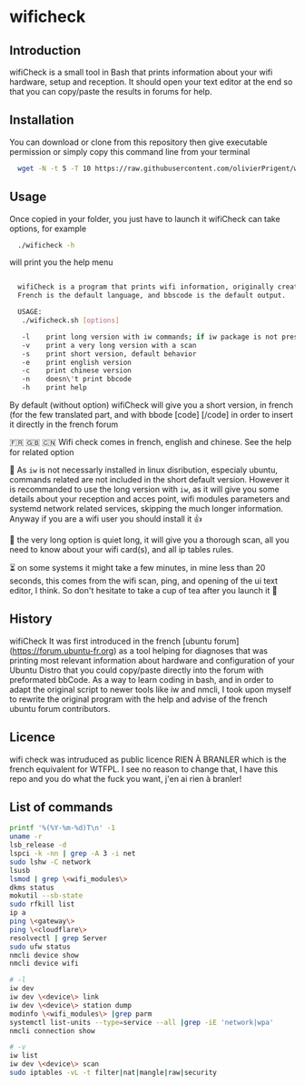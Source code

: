 # wificheck


## Introduction
wifiCheck is a small tool in Bash that prints information about your wifi hardware, setup and reception. It should open your text editor at the end so that you can copy/paste the results in forums for help.

## Installation

You can download or clone from this repository then give executable permission or simply copy this command line from your terminal

```bash
  wget -N -t 5 -T 10 https://raw.githubusercontent.com/olivierPrigent/wifiCheck/main/wificheck.sh && chmod 755 wificheck.sh && ./wificheck.sh -le
```

## Usage


Once copied in your folder, you just have to launch it
wifiCheck can take options, for example

```bash
  ./wificheck -h
```

will print you the help menu

```bash

  wifiCheck is a program that prints wifi information, originally created to help the French Ubuntu forum users to solve their wifi connection problems.
  French is the default language, and bbscode is the default output.

  USAGE:
   ./wificheck.sh [options]

   -l    print long version with iw commands; if iw package is not present, switch to short version
   -v    print a very long version with a scan
   -s    print short version, default behavior
   -e    print english version
   -c    print chinese version
   -n    doesn\'t print bbcode
   -h    print help

```


By default (without option) wifiCheck will give you a short version, in french (for the few translated part, and with bbode \[code\] \[/code\] in order to insert it directly in the french forum

:fr: :uk: :cn: Wifi check comes in french, english and chinese. See the help for related option

:file_folder: As `iw` is not necessarly installed in linux disribution, especialy ubuntu, commands related are not included in the short default version. However it is recommanded to use the long version with `iw`, as it will give you some details about your reception and acces point, wifi modules parameters and systemd network related services, skipping the much longer information. Anyway if you are a wifi user you should install it :+1:

:scroll: the very long option is quiet long, it will give you a thorough scan, all you need to know about your wifi card(s), and all ip tables rules.

:hourglass_flowing_sand: on some systems it might take a few minutes, in mine less than 20 seconds, this comes from the wifi scan, ping, and opening of the ui text editor, I think. So don't hesitate to take a cup of tea after you launch it :tea:





## History

wifiCheck It was first introduced in the french [ubuntu forum] (https://forum.ubuntu-fr.org) as a tool helping for diagnoses that was printing most relevant information about hardware and configuration of your Ubuntu Distro that you could copy/paste directly into the forum with preformated bbCode. As a way to learn coding in bash, and in order to adapt the original script to newer tools like iw and nmcli, I took upon myself to rewrite the original program with the help and advise of the french ubuntu forum contributors.


## Licence

wifi check was intruduced as public licence RIEN À BRANLER which is the french equivalent for WTFPL. I see no reason to change that, I have this repo and you do what the fuck you want, j'en ai rien à branler!

## List of commands

```bash
printf '%(%Y-%m-%d)T\n' -1
uname -r
lsb_release -d
lspci -k -nn | grep -A 3 -i net
sudo lshw -C network
lsusb
lsmod | grep \<wifi_modules\>
dkms status
mokutil --sb-state
sudo rfkill list
ip a
ping \<gateway\>
ping \<cloudflare\>
resolvectl | grep Server
sudo ufw status
nmcli device show
nmcli device wifi

# -l
iw dev
iw dev \<device\> link
iw dev \<device\> station dump
modinfo \<wifi_modules\> |grep parm
systemctl list-units --type=service --all |grep -iE 'network|wpa'
nmcli connection show

# -v
iw list
iw dev \<device\> scan
sudo iptables -vL -t filter|nat|mangle|raw|security
```
